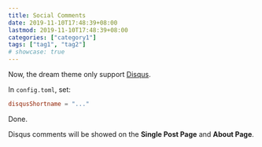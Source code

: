 ```yaml
---
title: Social Comments
date: 2019-11-10T17:48:39+08:00
lastmod: 2019-11-10T17:48:39+08:00
categories: ["category1"]
tags: ["tag1", "tag2"]
# showcase: true
---
```


Now, the dream theme only support [Disqus](https://disqus.com/).

In `config.toml`, set:

```toml
disqusShortname = "..."
```

Done.

Disqus comments will be showed on the **Single Post Page** and **About Page**.
